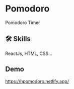 
# Pomodoro

Pomodoro Timer


## 🛠 Skills
ReactJs, HTML, CSS...


## Demo


https://hpomodoro.netlify.app/
